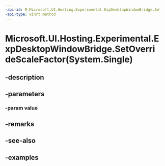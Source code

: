 ```yaml
---
-api-id: M:Microsoft.UI.Hosting.Experimental.ExpDesktopWindowBridge.SetOverrideScaleFactor(System.Single)
-api-type: winrt method
---
```


# Microsoft.UI.Hosting.Experimental.ExpDesktopWindowBridge.SetOverrideScaleFactor(System.Single)

<!--
public void SetOverrideScaleFactor (float value);
-->


## -description

## -parameters

### -param value

## -remarks

## -see-also

## -examples


